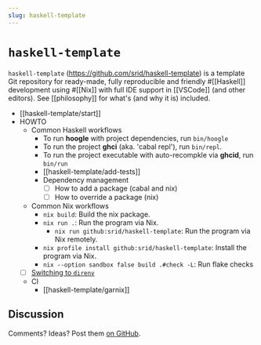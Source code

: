 ```yaml
---
slug: haskell-template
---
```


# `haskell-template`

`haskell-template` (<https://github.com/srid/haskell-template>) is a template Git repository for ready-made, fully reproducible and friendly #[[Haskell]] development using #[[Nix]] with full IDE support in [[VSCode]] (and other editors). See [[philosophy]] for what's (and why it is) included.

- [[haskell-template/start]]
- HOWTO
  - Common Haskell workflows
    - To run **hoogle** with project dependencies, run `bin/hoogle`
    - To run the project **ghci** (aka. 'cabal repl'), run `bin/repl`.
    - To run the project executable with auto-recompkle via **ghcid**, run `bin/run`
    - [[haskell-template/add-tests]]
    - Dependency management
      - [ ] How to add a package (cabal and nix)
      - [ ] How to override a package (nix)
  - Common Nix workflows
    - `nix build`: Build the nix package.
    - `nix run .`: Run the program via Nix.
      - `nix run github:srid/haskell-template`: Run the program via Nix remotely.
    - `nix profile install github:srid/haskell-template`: Install the program via Nix.
    - `nix --option sandbox false build .#check -L`: Run flake checks
  - [ ] [Switching to `direnv`](https://github.com/srid/haskell-template/issues/3)
  - CI
    - [[haskell-template/garnix]]

## Discussion

Comments? Ideas? Post them [on GitHub](https://github.com/srid/haskell-template/discussions).